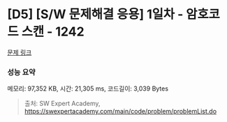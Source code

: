 # [D5] [S/W 문제해결 응용] 1일차 - 암호코드 스캔 - 1242 

[문제 링크](https://swexpertacademy.com/main/code/problem/problemDetail.do?contestProbId=AV15JEKKAM8CFAYD) 

### 성능 요약

메모리: 97,352 KB, 시간: 21,305 ms, 코드길이: 3,039 Bytes



> 출처: SW Expert Academy, https://swexpertacademy.com/main/code/problem/problemList.do